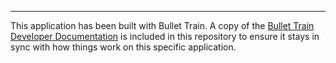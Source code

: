 

---

This application has been built with Bullet Train. A copy of the [Bullet Train Developer Documentation](/docs/index.md) is included in this repository to ensure it stays in sync with how things work on this specific application.
